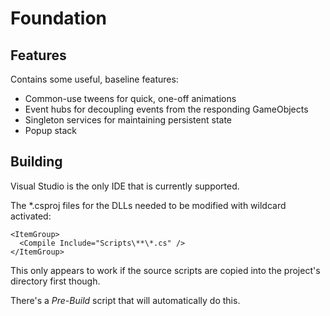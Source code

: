 # Foundation

## Features

Contains some useful, baseline features:
- Common-use tweens for quick, one-off animations
- Event hubs for decoupling events from the responding GameObjects
- Singleton services for maintaining persistent state
- Popup stack

## Building

Visual Studio is the only IDE that is currently supported.

The *.csproj files for the DLLs needed to be modified with wildcard activated:

```
<ItemGroup>
  <Compile Include="Scripts\**\*.cs" />
</ItemGroup>
```

This only appears to work if the source scripts are copied into the project's directory first though.

There's a _Pre-Build_ script that will automatically do this.
